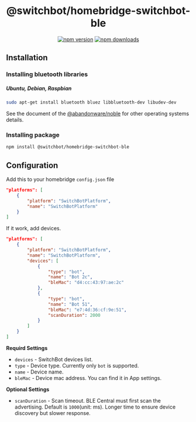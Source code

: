 <span align="center">

# @switchbot/homebridge-switchbot-ble

[![npm version](https://badgen.net/npm/v/@switchbot/homebridge-switchbot-ble)](https://www.npmjs.com/package/@switchbot/homebridge-switchbot-ble)
[![npm downloads](https://badgen.net/npm/dt/@switchbot/homebridge-switchbot-ble)](https://www.npmjs.com/package/@switchbot/homebridge-switchbot-ble)

</span>


## Installation
### Installing bluetooth libraries
##### Ubuntu, Debian, Raspbian
```sh
sudo apt-get install bluetooth bluez libbluetooth-dev libudev-dev
```
See the document of the [@abandonware/noble](https://github.com/abandonware/noble#readme) for other operating systems details.

### Installing package
```sh
npm install @switchbot/homebridge-switchbot-ble
```

## Configuration
Add this to your homebridge `config.json` file
```json
"platforms": [
    {
        "platform": "SwitchBotPlatform",
        "name": "SwitchBotPlatform"
    }
]
```
If it work, add devices.
```json
"platforms": [
    {
        "platform": "SwitchBotPlatform",
        "name": "SwitchBotPlatform",
        "devices": [
            {
                "type": "bot",
                "name": "Bot 2c",
                "bleMac": "d4:cc:43:97:ae:2c"
            },
            {
                "type": "bot",
                "name": "Bot 51",
                "bleMac": "e7:4d:36:cf:9e:51",
                "scanDuration": 2000
            }
        ]
    }
]
```

**Requird Settings**
* `devices` - SwitchBot devices list.
* `type` - Device type. Currently only `bot` is supported.
* `name` - Device name.
* `bleMac` - Device mac address. You can find it in App settings.

**Optional Settings**
* `scanDuration` - Scan timeout. BLE Central must first scan the advertising. Default is `1000`(unit: ms). Longer time to ensure device discovery but slower response.
